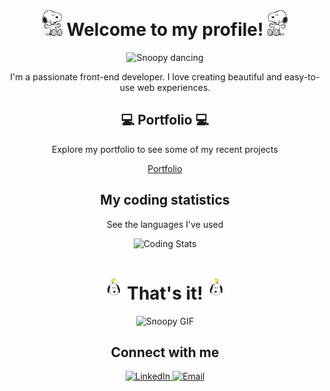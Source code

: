 <!-- Título -->
<h1 align="center">  
  <img src="icons/snoopy_icon_1.png" height="42" alt="Snoopy emoji"> 
  Welcome to my profile! 
  <img src="icons/snoopy_icon_1.png" height="42" alt="Snoopy emoji" style="transform: scaleX(-1);">
</h1>

<!-- Imagem Principal -->
<p align="center">
  <img src="https://www.animaatjes.nl/plaatjes/s/snoopy/28.gif" height="280" alt="Snoopy dancing">
</p>

<!-- Descrição -->
<p align="center">I'm a passionate front-end developer. I love creating beautiful and easy-to-use web experiences.</p>

<!-- Portfolio Link -->
<h2 align="center">💻 Portfolio 💻</h2>
<p align="center">Explore my portfolio to see some of my recent projects</p>
<p align="center"><a href="https://capitaozila.github.io/Port/" target="_blank">Portfolio</a></p>

<!-- Estatísticas de Linguagens -->
<h2 align="center">My coding statistics</h2>
<p align="center">See the languages I've used</p>
<p align="center">
  <img width="440px" src="https://github-readme-stats.vercel.app/api/top-langs/?username=Capitaozila&hide=ShaderLab&title_color=000000&layout=compact&show_icons=true&theme=github_dark&bg_color=eeeeee&langs_count=10&text_color=000000" alt="Coding Stats">
</p>

<!-- GIF Adicional -->
<h1 align="center">  <img src="icons/snoopy_icon_2.png" height="42" alt="Snoopy emoji" style="transform: scaleX(-1);">That's it!<img src="icons/snoopy_icon_2.png" height="42" alt="Snoopy emoji"></h1>
<p align="center">
  <img src="https://www.animaatjes.nl/plaatjes/s/snoopy/15.gif" height="180" alt="Snoopy GIF">
</p>

<!-- Redes Sociais -->
<h2 align="center">Connect with me</h2>
<p align="center">
  <a href="https://www.linkedin.com/in/capitaozila/" target="_blank">
    <img src="https://img.icons8.com/color/48/000000/linkedin.png" alt="LinkedIn">
  </a>
  <a href="mailto:luisdevtoo@gmail.com" target="_blank">
    <img src="https://img.icons8.com/color/48/000000/gmail.png" alt="Email">
  </a>
</p>
